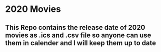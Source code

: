 # 2020 Movies
## This Repo contains the release date of 2020 movies as .ics and .csv file so anyone can use them in calender and I will keep them up to date
